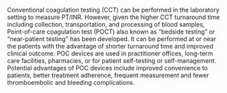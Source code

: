 Conventional coagulation testing (CCT) can be performed in the laboratory setting to measure PT/INR. However, given the higher CCT turnaround time including collection, transportation, and processing of blood samples, Point-of-care coagulation test (POCT) also known as “bedside testing” or “near-patient testing" has been developed. It can be performed at or near the patients with the advantage of shorter turnaround time and improved clinical outcome. POC devices are used in practitioner offices, long-term care facilities, pharmacies, or for patient self-testing or self-management. Potential advantages of POC devices include improved convenience to patients, better treatment adherence, frequent measurement and fewer thromboembolic and bleeding complications.
